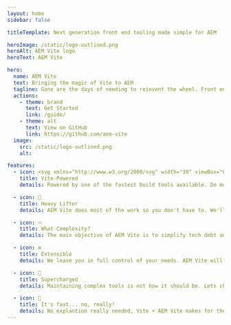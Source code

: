 ```yaml
---
layout: home
sidebar: false

titleTemplate: Next generation front end tooling made simple for AEM

heroImage: /static/logo-outlined.png
heroAlt: AEM Vite logo
heroText: AEM Vite

hero:
  name: AEM Vite
  text: Bringing the magic of Vite to AEM
  tagline: Gone are the days of needing to reinvent the wheel. Front end in AEM has become a whole lot more powerful.
  actions:
    - theme: brand
      text: Get Started
      link: /guide/
    - theme: alt
      text: View on GitHub
      link: https://github.com/aem-vite
  image:
    src: /static/logo-outlined.png
    alt:

features:
  - icon: <svg xmlns="http://www.w3.org/2000/svg" width="30" viewBox="0 0 256 256.32"><defs><linearGradient id="a" x1="-.828%" x2="57.636%" y1="7.652%" y2="78.411%"><stop offset="0%" stop-color="#41D1FF"/><stop offset="100%" stop-color="#BD34FE"/></linearGradient><linearGradient id="b" x1="43.376%" x2="50.316%" y1="2.242%" y2="89.03%"><stop offset="0%" stop-color="#FFEA83"/><stop offset="8.333%" stop-color="#FFDD35"/><stop offset="100%" stop-color="#FFA800"/></linearGradient></defs><path fill="url(#a)" d="M255.153 37.938 134.897 252.976c-2.483 4.44-8.862 4.466-11.382.048L.875 37.958c-2.746-4.814 1.371-10.646 6.827-9.67l120.385 21.517a6.537 6.537 0 0 0 2.322-.004l117.867-21.483c5.438-.991 9.574 4.796 6.877 9.62Z"/><path fill="url(#b)" d="M185.432.063 96.44 17.501a3.268 3.268 0 0 0-2.634 3.014l-5.474 92.456a3.268 3.268 0 0 0 3.997 3.378l24.777-5.718c2.318-.535 4.413 1.507 3.936 3.838l-7.361 36.047c-.495 2.426 1.782 4.5 4.151 3.78l15.304-4.649c2.372-.72 4.652 1.36 4.15 3.788l-11.698 56.621c-.732 3.542 3.979 5.473 5.943 2.437l1.313-2.028 72.516-144.72c1.215-2.423-.88-5.186-3.54-4.672l-25.505 4.922c-2.396.462-4.435-1.77-3.759-4.114l16.646-57.705c.677-2.35-1.37-4.583-3.769-4.113Z"/></svg>
    title: Vite-Powered
    details: Powered by one of the fastest build tools available. Do more with less.

  - icon: 💪
    title: Heavy Lifter
    details: AEM Vite does most of the work so you don't have to. We'll handle the complex stuff.

  - icon: 🔥
    title: What Complexity?
    details: The main objective of AEM Vite is to simplify tech debt and tooling efforts.

  - icon: ⚙️
    title: Extensible
    details: We leave you in full control of your needs. AEM Vite will handle the rest.

  - icon: 🔋
    title: Supercharged
    details: Maintaining complex tools is not how it should be. Lets change the status quo.

  - icon: 🚀
    title: It's fast... no, really!
    details: No explantion really needed, Vite + AEM Vite makes for the best DX.
---
```


<style>
:root {
  --vp-home-hero-name-color: transparent;
  --vp-home-hero-name-background: -webkit-linear-gradient(-120deg, var(--vp-c-brand-alt) 30%, var(--vp-c-brand));

  --vp-home-hero-image-background-image: linear-gradient(45deg, var(--vp-c-brand) 50%, var(--vp-c-brand-alt) 50%);
  --vp-home-hero-image-filter: blur(50px);
}

.VPHero.VPHomeHero {
  padding: calc(var(--vp-nav-height) + var(--vp-layout-top-height, 0px) + 48px) 24px 48px;
}

.VPFeature.VPLink {
  border-color: #f4414a10;
}

.Layout > .VPFooter {
  border-top-width: 0;

  --vp-layout-max-width: 500px;
}

@media (min-width: 640px) {
  :root {
    --vp-home-hero-name-background: -webkit-linear-gradient(120deg, var(--vp-c-brand-alt) 30%, var(--vp-c-brand));

    --vp-home-hero-image-filter: blur(70px);
  }

  .VPHero.VPHomeHero {
    padding: calc(var(--vp-nav-height) + var(--vp-layout-top-height, 0px) + 30px) 48px 64px;
  }
}

@media (min-width: 960px) {
  :root {
    --vp-home-hero-image-filter: blur(120px);
  }

  .VPHero.VPHomeHero {
    padding: calc(var(--vp-nav-height) + var(--vp-layout-top-height, 0px) + 30px) 64px 100px;
  }

  .VPNavBar:not(.top) > .wrapper ~ .divider > .divider-line {
    background-color: transparent;
  }

  .VPNavBar:not(.has-sidebar):not(.top) > .wrapper ~ .divider {
    background-color: transparent;
  }
}
</style>
